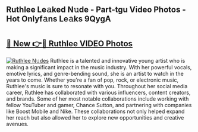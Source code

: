 ## Ruthlee Le𝚊ked N𝚞de - Part-tgu Video Photos - Hot Onlyf𝚊ns Le𝚊ks 9QygA

# <h2><a href="http://ab4821.deff.icu/?id=Ruthlee">🔗 New 👉🔴 Ruthlee VIDEO Photos</a></h2>

[![Ruthlee N𝚞des](https://i.imgur.com/rIISA9y.gif)](http://ab4821.deff.icu/?id=Ruthlee)
Ruthlee is a talented and innovative young artist who is making a significant impact in the music industry. With her powerful vocals, emotive lyrics, and genre-bending sound, she is an artist to watch in the years to come. Whether you're a fan of pop, rock, or electronic music, Ruthlee's music is sure to resonate with you. Throughout her social media career, Ruthlee has collaborated with various influencers, content creators, and brands. Some of her most notable collaborations include working with fellow YouTuber and gamer, Chance Sutton, and partnering with companies like Boost Mobile and Nike. These collaborations not only helped expand her reach but also allowed her to explore new opportunities and creative avenues.
